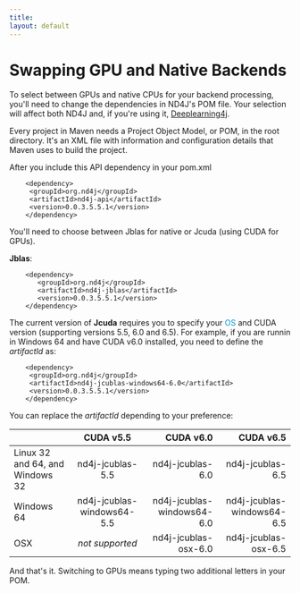 ```yaml
---
title: 
layout: default
---
```


# Swapping GPU and Native Backends

To select between GPUs and native CPUs for your backend processing, you'll need to change the dependencies in ND4J's POM file. Your selection will affect both ND4J and, if you're using it, [Deeplearning4j](http://deeplearning4j.org/).

Every project in Maven needs a Project Object Model, or POM, in the root directory. It's an XML file with information and configuration details that Maven uses to build the project.

After you include this API dependency in your pom.xml

        <dependency>
         <groupId>org.nd4j</groupId>
         <artifactId>nd4j-api</artifactId>
         <version>0.0.3.5.5.1</version>
        </dependency>

You'll need to choose between Jblas for native or Jcuda (using CUDA for GPUs).

__Jblas__:

        <dependency>
           <groupId>org.nd4j</groupId>
           <artifactId>nd4j-jblas</artifactId>
           <version>0.0.3.5.5.1</version>
        </dependency>

The current version of __Jcuda__ requires you to specify your <font color="#0099CC">OS</font> and CUDA version (supporting versions 5.5, 6.0 and 6.5). For example, if you are runnin in Windows 64 and have CUDA v6.0 installed, you need to define the _artifactId_ as:

        <dependency>
         <groupId>org.nd4j</groupId>
         <artifactId>nd4j-jcublas-windows64-6.0</artifactId>
         <version>0.0.3.5.5.1</version>
        </dependency>

You can replace the _artifactId_ depending to your preference:

|                                 | CUDA v5.5                  | CUDA v6.0                  | CUDA v6.5                  |
| ------------------------------- |:--------------------------:| --------------------------:|---------------------------:|
| Linux 32 and 64, and Windows 32 | nd4j-jcublas-5.5           | nd4j-jcublas-6.0           | nd4j-jcublas-6.5           |
| Windows 64                      | nd4j-jcublas-windows64-5.5 | nd4j-jcublas-windows64-6.0 | nd4j-jcublas-windows64-6.5 |
| OSX                             | _not supported_            | nd4j-jcublas-osx-6.0       | nd4j-jcublas-osx-6.5       |

And that's it. Switching to GPUs means typing two additional letters in your POM.
